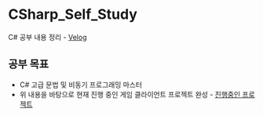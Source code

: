 # CSharp_Self_Study
C# 공부 내용 정리 - [Velog](https://velog.io/@wwh11111/series/CSharp)

## 공부 목표
- C# 고급 문법 및 비동기 프로그래밍 마스터
- 위 내용을 바탕으로 현재 진행 중인 게임 클라이언트 프로젝트 완성 - [진행중인 프로젝트](https://github.com/2025-IoT-GOATs/OX_Game_Client)
